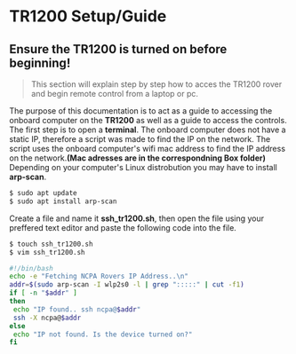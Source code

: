 # TR1200 Setup/Guide
## **Ensure the TR1200 is turned on before beginning!**
>This section will explain step by step how to acces the TR1200 rover and begin remote control from a laptop or pc.

The purpose of this documentation is to act as a guide to accessing the onboard computer on the **TR1200** as well as a guide to access the controls. The first step is to open a **terminal**. The onboard computer does not have a static IP, therefore a script was made to find the IP on the network. The script uses the onboard computer's wifi mac address to find the IP address on the network.**(Mac adresses are in the correspondning Box folder)** Depending on your computer's Linux distrobution you may have to install **arp-scan**.

```bash
$ sudo apt update
$ sudo apt install arp-scan
```
Create a file and name it **ssh_tr1200.sh**, then open the file using your preffered text editor and paste the following code into the file.

```bash
$ touch ssh_tr1200.sh
$ vim ssh_tr1200.sh
```

```bash
#!/bin/bash
echo -e "Fetching NCPA Rovers IP Address..\n"
addr=$(sudo arp-scan -I wlp2s0 -l | grep ":::::" | cut -f1)
if [ -n "$addr" ]
then
 echo "IP found.. ssh ncpa@$addr"
 ssh -X ncpa@$addr
else
 echo "IP not found. Is the device turned on?"
fi
```

